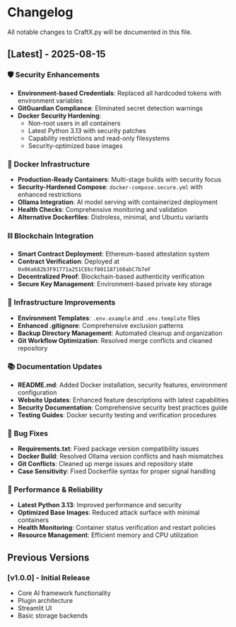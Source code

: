# Changelog

All notable changes to CraftX.py will be documented in this file.

## [Latest] - 2025-08-15

### 🛡️ Security Enhancements

- **Environment-based Credentials**: Replaced all hardcoded tokens with environment variables
- **GitGuardian Compliance**: Eliminated secret detection warnings
- **Docker Security Hardening**:
  - Non-root users in all containers
  - Latest Python 3.13 with security patches
  - Capability restrictions and read-only filesystems
  - Security-optimized base images

### 🐳 Docker Infrastructure

- **Production-Ready Containers**: Multi-stage builds with security focus
- **Security-Hardened Compose**: `docker-compose.secure.yml` with enhanced restrictions
- **Ollama Integration**: AI model serving with containerized deployment
- **Health Checks**: Comprehensive monitoring and validation
- **Alternative Dockerfiles**: Distroless, minimal, and Ubuntu variants

### ⛓️ Blockchain Integration

- **Smart Contract Deployment**: Ethereum-based attestation system
- **Contract Verification**: Deployed at `0x06a682b3F91771a251CE6cf801187160abC7b7eF`
- **Decentralized Proof**: Blockchain-based authenticity verification
- **Secure Key Management**: Environment-based private key storage

### 🔧 Infrastructure Improvements  

- **Environment Templates**: `.env.example` and `.env.template` files
- **Enhanced .gitignore**: Comprehensive exclusion patterns
- **Backup Directory Management**: Automated cleanup and organization
- **Git Workflow Optimization**: Resolved merge conflicts and cleaned repository

### 📚 Documentation Updates

- **README.md**: Added Docker installation, security features, environment configuration
- **Website Updates**: Enhanced feature descriptions with latest capabilities
- **Security Documentation**: Comprehensive security best practices guide
- **Testing Guides**: Docker security testing and verification procedures

### 🐛 Bug Fixes

- **Requirements.txt**: Fixed package version compatibility issues
- **Docker Build**: Resolved Ollama version conflicts and hash mismatches
- **Git Conflicts**: Cleaned up merge issues and repository state
- **Case Sensitivity**: Fixed Dockerfile syntax for proper signal handling

### 🚀 Performance & Reliability

- **Latest Python 3.13**: Improved performance and security
- **Optimized Base Images**: Reduced attack surface with minimal containers
- **Health Monitoring**: Container status verification and restart policies
- **Resource Management**: Efficient memory and CPU utilization

## Previous Versions

### [v1.0.0] - Initial Release

- Core AI framework functionality
- Plugin architecture
- Streamlit UI
- Basic storage backends
